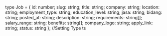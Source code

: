 type Job = {
id: number;
slug: string;
title: string;
company: string;
location: string;
employment_type: string;
education_level: string;
jasa: string;
bidang: string;
posted_at: string;
description: string;
requirements: string[];
salary_range: string;
benefits: string[];
company_logo: string;
apply_link: string;
status: string
}; //Setting Type ts
